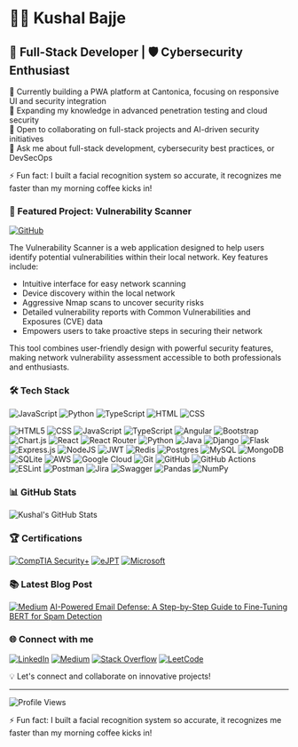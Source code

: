 # 👨‍💻 Kushal Bajje

## 🚀 Full-Stack Developer | 🛡️ Cybersecurity Enthusiast

🔭 Currently building a PWA platform at Cantonica, focusing on responsive UI and security integration  
🌱 Expanding my knowledge in advanced penetration testing and cloud security  
👯 Open to collaborating on full-stack projects and AI-driven security initiatives  
💬 Ask me about full-stack development, cybersecurity best practices, or DevSecOps  

⚡ Fun fact: I built a facial recognition system so accurate, it recognizes me faster than my morning coffee kicks in!

### 🌟 Featured Project: Vulnerability Scanner
[![GitHub](https://img.shields.io/badge/github-%23121011.svg?style=for-the-badge&logo=github&logoColor=white)](https://github.com/kushalbajje/vulnerability-scanner)

The Vulnerability Scanner is a web application designed to help users identify potential vulnerabilities within their local network. Key features include:

- Intuitive interface for easy network scanning
- Device discovery within the local network
- Aggressive Nmap scans to uncover security risks
- Detailed vulnerability reports with Common Vulnerabilities and Exposures (CVE) data
- Empowers users to take proactive steps in securing their network

This tool combines user-friendly design with powerful security features, making network vulnerability assessment accessible to both professionals and enthusiasts.

### 🛠️ Tech Stack
![JavaScript](https://img.shields.io/badge/JavaScript-42.64%25-F7DF1E?style=flat-square&logo=javascript&logoColor=black)
![Python](https://img.shields.io/badge/Python-40.49%25-3776AB?style=flat-square&logo=python&logoColor=white)
![TypeScript](https://img.shields.io/badge/TypeScript-9.59%25-007ACC?style=flat-square&logo=typescript&logoColor=white)
![HTML](https://img.shields.io/badge/HTML-5.94%25-E34F26?style=flat-square&logo=html5&logoColor=white)
![CSS](https://img.shields.io/badge/CSS-1.34%25-1572B6?style=flat-square&logo=css3&logoColor=white)

![HTML5](https://img.shields.io/badge/html5-%23E34F26.svg?style=for-the-badge&logo=html5&logoColor=white) ![CSS](https://img.shields.io/badge/CSS-563d7c?&style=for-the-badge&logo=css3&logoColor=white) ![JavaScript](https://img.shields.io/badge/JavaScript-F7DF1E?style=for-the-badge&logo=javascript&logoColor=black) ![TypeScript](https://img.shields.io/badge/typescript-%23007ACC.svg?style=for-the-badge&logo=typescript&logoColor=white) ![Angular](https://img.shields.io/badge/angular-%23DD0031.svg?style=for-the-badge&logo=angular&logoColor=white) ![Bootstrap](https://img.shields.io/badge/bootstrap-%238511FA.svg?style=for-the-badge&logo=bootstrap&logoColor=white) ![Chart.js](https://img.shields.io/badge/chart.js-F5788D.svg?style=for-the-badge&logo=chart.js&logoColor=white) ![React](https://img.shields.io/badge/react-%2320232a.svg?style=for-the-badge&logo=react&logoColor=%2361DAFB) ![React Router](https://img.shields.io/badge/React_Router-CA4245?style=for-the-badge&logo=react-router&logoColor=white) ![Python](https://img.shields.io/badge/python-3670A0?style=for-the-badge&logo=python&logoColor=ffdd54) ![Java](https://img.shields.io/badge/java-%23ED8B00.svg?style=for-the-badge&logo=openjdk&logoColor=white) ![Django](https://img.shields.io/badge/django-%23092E20.svg?style=for-the-badge&logo=django&logoColor=white) ![Flask](https://img.shields.io/badge/flask-%23000.svg?style=for-the-badge&logo=flask&logoColor=white) ![Express.js](https://img.shields.io/badge/express.js-%23404d59.svg?style=for-the-badge&logo=express&logoColor=%2361DAFB) ![NodeJS](https://img.shields.io/badge/node.js-6DA55F?style=for-the-badge&logo=node.js&logoColor=white) ![JWT](https://img.shields.io/badge/JWT-black?style=for-the-badge&logo=JSON%20web%20tokens) ![Redis](https://img.shields.io/badge/redis-%23DD0031.svg?style=for-the-badge&logo=redis&logoColor=white) ![Postgres](https://img.shields.io/badge/postgres-%23316192.svg?style=for-the-badge&logo=postgresql&logoColor=white) ![MySQL](https://img.shields.io/badge/mysql-4479A1.svg?style=for-the-badge&logo=mysql&logoColor=white) ![MongoDB](https://img.shields.io/badge/MongoDB-%234ea94b.svg?style=for-the-badge&logo=mongodb&logoColor=white) ![SQLite](https://img.shields.io/badge/sqlite-%2307405e.svg?style=for-the-badge&logo=sqlite&logoColor=white) ![AWS](https://img.shields.io/badge/AWS-%23FF9900.svg?style=for-the-badge&logo=amazon-aws&logoColor=white) ![Google Cloud](https://img.shields.io/badge/GoogleCloud-%234285F4.svg?style=for-the-badge&logo=google-cloud&logoColor=white) ![Git](https://img.shields.io/badge/git-%23F05033.svg?style=for-the-badge&logo=git&logoColor=white) ![GitHub](https://img.shields.io/badge/github-%23121011.svg?style=for-the-badge&logo=github&logoColor=white) ![GitHub Actions](https://img.shields.io/badge/github%20actions-%232671E5.svg?style=for-the-badge&logo=githubactions&logoColor=white) ![ESLint](https://img.shields.io/badge/ESLint-4B3263?style=for-the-badge&logo=eslint&logoColor=white) ![Postman](https://img.shields.io/badge/Postman-FF6C37?style=for-the-badge&logo=postman&logoColor=white) ![Jira](https://img.shields.io/badge/jira-%230A0FFF.svg?style=for-the-badge&logo=jira&logoColor=white) ![Swagger](https://img.shields.io/badge/-Swagger-%23Clojure?style=for-the-badge&logo=swagger&logoColor=white) ![Pandas](https://img.shields.io/badge/pandas-%23150458.svg?style=for-the-badge&logo=pandas&logoColor=white) ![NumPy](https://img.shields.io/badge/numpy-%23013243.svg?style=for-the-badge&logo=numpy&logoColor=white)

### 📊 GitHub Stats
![Kushal's GitHub Stats](https://github-readme-stats.vercel.app/api?username=kushalbajje&show_icons=true&theme=radical)

### 🏆 Certifications
[![CompTIA Security+](https://img.shields.io/badge/CompTIA-Security%2B-FF0000?style=for-the-badge&logo=comptia&logoColor=white)](https://www.credly.com/badges/f1b853c0-c456-4b83-8838-616aa868b467/linked_in_profile)
[![eJPT](https://img.shields.io/badge/INE-eJPT-0077B5?style=for-the-badge&logo=ine&logoColor=white)](https://certs.ine.com/1a50ad6c-21df-42db-9db5-8368e51cfd07)
[![Microsoft](https://img.shields.io/badge/Microsoft-Certified-0078D4?style=for-the-badge&logo=microsoft&logoColor=white)](https://learn.microsoft.com/api/credentials/share/en-us/KushalBajjeJagannath-6026/4E013097B64C2EF6?sharingId=539673D5E8BCD5BD)

### 📚 Latest Blog Post
[![Medium](https://img.shields.io/badge/Medium-12100E?style=for-the-badge&logo=medium&logoColor=white)](https://medium.com/@kushalbajje/ai-powered-email-defense-a-step-by-step-guide-to-fine-tuning-bert-for-spam-detection-2f803aa15ffc)
[AI-Powered Email Defense: A Step-by-Step Guide to Fine-Tuning BERT for Spam Detection](https://medium.com/@kushalbajje/ai-powered-email-defense-a-step-by-step-guide-to-fine-tuning-bert-for-spam-detection-2f803aa15ffc)

### 🌐 Connect with me
[![LinkedIn](https://img.shields.io/badge/LinkedIn-%230077B5.svg?logo=linkedin&logoColor=white)](https://linkedin.com/in/kushal-bajje)
[![Medium](https://img.shields.io/badge/Medium-12100E?logo=medium&logoColor=white)](https://medium.com/@kushalbajje)
[![Stack Overflow](https://img.shields.io/badge/-Stackoverflow-FE7A16?logo=stack-overflow&logoColor=white)](https://stackoverflow.com/users/14506481)
[![LeetCode](https://img.shields.io/badge/-LeetCode-FFA116?style=flat&logo=LeetCode&logoColor=black)](https://leetcode.com/u/Kushal_Bajje/)

💡 Let's connect and collaborate on innovative projects!

---
![Profile Views](https://komarev.com/ghpvc/?username=kushalbajje&color=blueviolet)

⚡ Fun fact: I built a facial recognition system so accurate, it recognizes me faster than my morning coffee kicks in!
